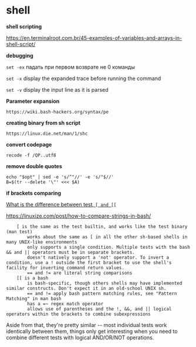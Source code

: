 shell
=========

**shell scripting**

https://en.terminalroot.com.br/45-examples-of-variables-and-arrays-in-shell-script/



**debugging**

 `set -ex` падать при первом возврате не 0 команды
 
 `set -x`  display the expanded trace before running the command
 
 `set -v`  display the input line as it is parsed


**Parameter expansion**

    https://wiki.bash-hackers.org/syntax/pe

**creating binary from sh script**  

    https://linux.die.net/man/1/shc
    
**convert codepage**

    recode -f /QP..utf8
    
 **remove double quotes**
 
    echo "$opt" | sed -e 's/^"//' -e 's/"$//'
    B=$(tr --delete '\"' <<< $A)
    
  

**if brackets comparing**

[ What is the difference between test, `[ and [[` ](http://mywiki.wooledge.org/BashFAQ/031)

https://linuxize.com/post/how-to-compare-strings-in-bash/
```
    [ is the same as the test builtin, and works like the test binary (man test)
        works about the same as [ in all the other sh-based shells in many UNIX-like environments
        only supports a single condition. Multiple tests with the bash && and || operators must be in separate brackets.
        doesn't natively support a 'not' operator. To invert a condition, use a ! outside the first bracket to use the shell's facility for inverting command return values.
        == and != are literal string comparisons
    [[ is a bash
        is bash-specific, though others shells may have implemented similar constructs. Don't expect it in an old-school UNIX sh.
        == and != apply bash pattern matching rules, see "Pattern Matching" in man bash
        has a =~ regex match operator
        allows use of parentheses and the !, &&, and || logical operators within the brackets to combine subexpressions
```


Aside from that, they're pretty similar -- most individual tests work identically between them, things only get interesting when you need to combine different tests with logical AND/OR/NOT operations.
